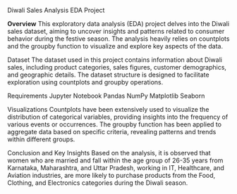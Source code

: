 Diwali Sales Analysis EDA Project

**Overview**
This exploratory data analysis (EDA) project delves into the Diwali sales dataset, aiming to uncover insights and patterns related to consumer behavior during the festive season. The analysis heavily relies on countplots and the groupby function to visualize and explore key aspects of the data.

Dataset
The dataset used in this project contains information about Diwali sales, including product categories, sales figures, customer demographics, and geographic details. The dataset structure is designed to facilitate exploration using countplots and groupby operations.

Requirements
Jupyter Notebook
Pandas
NumPy
Matplotlib
Seaborn

Visualizations
Countplots have been extensively used to visualize the distribution of categorical variables, providing insights into the frequency of various events or occurrences. The groupby function has been applied to aggregate data based on specific criteria, revealing patterns and trends within different groups.

Conclusion and Key Insights
Based on the analysis, it is observed that women who are married and fall within the age group of 26-35 years from Karnataka, Maharashtra, and Uttar Pradesh, working in IT, Healthcare, and Aviation industries, are more likely to purchase products from the Food, Clothing, and Electronics categories during the Diwali season.
